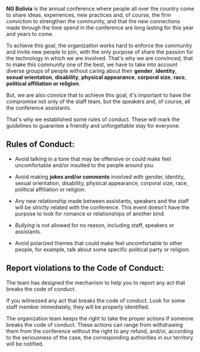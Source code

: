**NG Bolivia** is the annual conference where people all over the country come to share ideas, experiences, new practices and, of course, the firm conviction to strengthen the community, and that the new connections made through the time spend in the conference are long lasting for this year and years to come.

To achieve this goal, the organization works hard to enforce the community and invite new people to join, with the only purpose of share the passion for the technology in which we are involved. That's why we are convinced, that to make this community one of the best, we have to take into account diverse groups of people without caring about their **gender**, **identity**, **sexual orientation**, **disability**, **physical appearance**, **corporal size**, **race**, **political affiliation or religion**.

But, we are also convice that to achieve this goal, it's important to have the compromise not only of the staff team, but the speakers and, of course, all the conference assistants.

That's why we established some rules of conduct. These will mark the guidelines to guarantee a friendly and unforgettable stay for everyone.

## Rules of Conduct:

* Avoid talking in a tone that may be offensive or could make feel uncomfortable and/or insulted to the people around you.

* Avoid making **jokes and/or comments** involved with gender, identity, sexual orientation, disability, physical appearance, corporal size, race, political affiliation or religion.

* Any new relationship made between assistants, speakers and the staff will be strictly related with the conference. This event doesn't have the purpose to look for romance or relationships of another kind.

* *Bullying* is not allowed for no reason, including staff, speakers or assistants.

* Avoid polarized themes that could make feel uncomfortable to other people, for example, talk about some specific political party or religion.

## Report violations to the Code of Conduct:

The team has designed the mechanism to help you to report any act that breaks the code of conduct.

If you witnessed any act that breaks the code of conduct. Look for some staff member immediately, they will be properly identified.

The organization team keeps the right to take the proper actions if someone breaks the code of conduct. These actions can range from withdrawing them from the conference without the right to any refund, and/or, according to the seriousness of the case, the corresponding authorities in our territory will be notified.